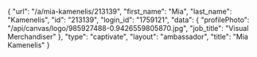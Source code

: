 {
    "url": "\/a\/mia-kamenelis\/213139",
    "first_name": "Mia",
    "last_name": "Kamenelis",
    "id": "213139",
    "login_id": "1759121",
    "data": {
        "profilePhoto": "\/api\/canvas\/logo\/985927488-0.9426559805870.jpg",
        "job_title": "Visual Merchandiser"
    },
    "type": "captivate",
    "layout": "ambassador",
    "title": "Mia Kamenelis"
}